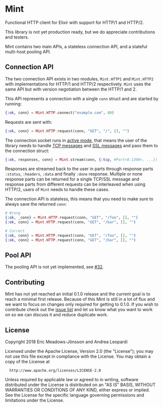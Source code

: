 # Mint

Functional HTTP client for Elixir with support for HTTP/1 and HTTP/2.

This library is not yet production ready, but we do appreciate contributions and testers.

Mint contains two main APIs, a stateless connection API, and a stateful multi-host pooling API.

## Connection API

The two connection API exists in two modules, `Mint.HTTP1` and `Mint.HTTP2` with implementations for HTTP/1 and HTTP/2 respectively. `Mint` uses the same API but with version negotiation between the HTTP/1 and 2.

This API represents a connection with a single `conn` struct and are started by running:

```elixir
{:ok, conn} = Mint.HTTP.connect("example.com", 80)
```

Requests are sent with:

```elixir
{:ok, conn} = Mint.HTTP.request(conn, "GET", "/", [], "")
```

The connection socket runs in [active mode](http://erlang.org/doc/man/inet.html#setopts-2), that means the user of the library needs to handle [TCP messages](http://erlang.org/doc/man/gen_tcp.html#connect-4) and [SSL messages](http://erlang.org/doc/man/ssl.html#id66002) and pass them to the connection struct:

```elixir
{:ok, responses, conn} = Mint.stream(conn, {:tcp, #Port<0.1300>, ...})
```

Responses are streamed back to the user in parts through response parts `:status`, `:headers`, `:data` and finally `:done` response. Multiple or none response parts can be returned for a single TCP/SSL message and response parts from different requests can be interleaved when using HTTP/2, users of `Mint` needs to handle these cases.

The connection API is stateless, this means that you need to make sure to always save the returned `conn`:

```elixir
# Wrong
{:ok, _conn} = Mint.HTTP.request(conn, "GET", "/foo", [], "")
{:ok, conn} = Mint.HTTP.request(conn, "GET", "/bar", [], "")

# Correct
{:ok, conn} = Mint.HTTP.request(conn, "GET", "/foo", [], "")
{:ok, conn} = Mint.HTTP.request(conn, "GET", "/bar", [], "")
```

## Pool API

The pooling API is not yet implemented, see [#32](https://github.com/ericmj/mint/issues/32).

## Contributing

Mint has not yet reached an initial 0.1.0 release and the current goal is to reach a minimal first release. Because of this Mint is still in a lot of flux and we want to focus on changes only required for getting to 0.1.0. If you wish to contribute check out the [issue list](https://github.com/ericmj/mint/issues) and let us know what you want to work on so we can discuss it and reduce duplicate work.

## License

Copyright 2018 Eric Meadows-Jönsson and Andrea Leopardi

  Licensed under the Apache License, Version 2.0 (the "License");
  you may not use this file except in compliance with the License.
  You may obtain a copy of the License at

      http://www.apache.org/licenses/LICENSE-2.0

  Unless required by applicable law or agreed to in writing, software
  distributed under the License is distributed on an "AS IS" BASIS,
  WITHOUT WARRANTIES OR CONDITIONS OF ANY KIND, either express or implied.
  See the License for the specific language governing permissions and
  limitations under the License.
